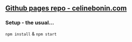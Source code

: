 ## [Github pages repo - celinebonin.com][0]

### Setup - the usual...

`npm install` & `npm start`

[0]: http://celinebonin.com
